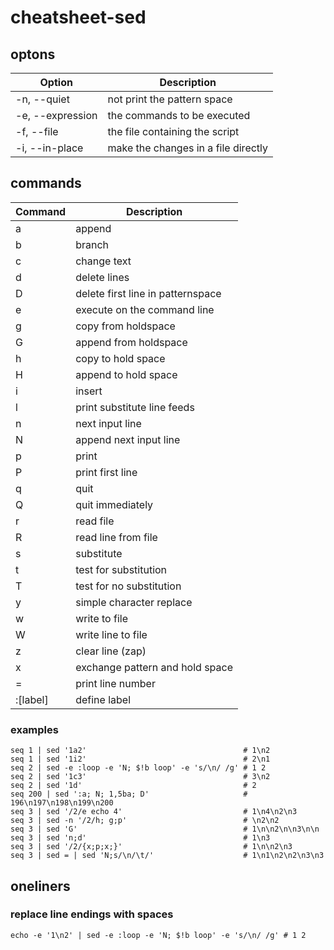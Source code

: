 # cheatsheet-sed

## optons

| Option           | Description                         |
| ---------------- | ----------------------------------- |
| -n, --quiet      | not print the pattern space         |
| -e, --expression | the commands to be executed         |
| -f, --file       | the file containing the script      |
| -i, --in-place   | make the changes in a file directly |

## commands

| Command  | Description                       |
| -------- | --------------------------------- |
| a        | append                            |
| b        | branch                            |
| c        | change text                       |
| d        | delete lines                      |
| D        | delete first line in patternspace |
| e        | execute on the command line       |
| g        | copy from holdspace               |
| G        | append from holdspace             |
| h        | copy to hold space                |
| H        | append to hold space              |
| i        | insert                            |
| l        | print substitute line feeds       |
| n        | next input line                   |
| N        | append next input line            |
| p        | print                             |
| P        | print first line                  |
| q        | quit                              |
| Q        | quit immediately                  |
| r        | read file                         |
| R        | read line from file               |
| s        | substitute                        |
| t        | test for substitution             |
| T        | test for no substitution          |
| y        | simple character replace          |
| w        | write to file                     |
| W        | write line to file                |
| z        | clear line (zap)                  |
| x        | exchange pattern and hold space   |
| =        | print line number                 |
| :[label] | define label                      |

### examples

```
seq 1 | sed '1a2'                                   # 1\n2
seq 1 | sed '1i2'                                   # 2\n1
seq 2 | sed -e :loop -e 'N; $!b loop' -e 's/\n/ /g' # 1 2
seq 2 | sed '1c3'                                   # 3\n2
seq 2 | sed '1d'                                    # 2
seq 200 | sed ':a; N; 1,5ba; D'                     # 196\n197\n198\n199\n200
seq 3 | sed '/2/e echo 4'                           # 1\n4\n2\n3
seq 3 | sed -n '/2/h; g;p'                          # \n2\n2
seq 3 | sed 'G'                                     # 1\n\n2\n\n3\n\n
seq 3 | sed 'n;d'                                   # 1\n3
seq 3 | sed '/2/{x;p;x;}'                           # 1\n\n2\n3
seq 3 | sed = | sed 'N;s/\n/\t/'                    # 1\n1\n2\n2\n3\n3
```

## oneliners

### replace line endings with spaces

```
echo -e '1\n2' | sed -e :loop -e 'N; $!b loop' -e 's/\n/ /g' # 1 2
```

